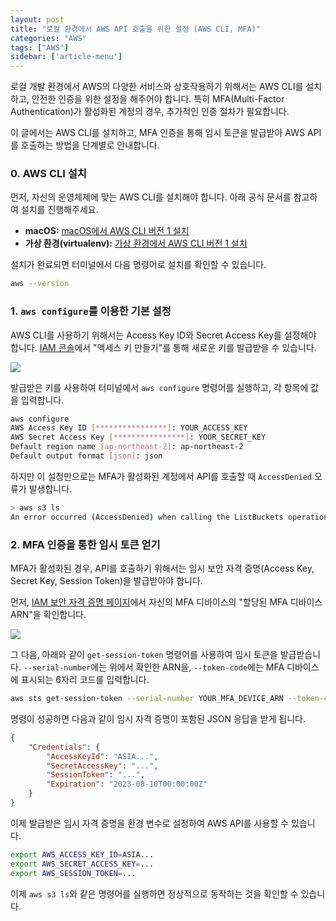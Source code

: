 ```yaml
---
layout: post
title: "로컬 환경에서 AWS API 호출을 위한 설정 (AWS CLI, MFA)"
categories: "AWS"
tags: ["AWS"]
sidebar: ['article-menu']
---
```


로컬 개발 환경에서 AWS의 다양한 서비스와 상호작용하기 위해서는 AWS CLI를 설치하고, 안전한 인증을 위한 설정을 해주어야 합니다. 특히 MFA(Multi-Factor Authentication)가 활성화된 계정의 경우, 추가적인 인증 절차가 필요합니다.

이 글에서는 AWS CLI를 설치하고, MFA 인증을 통해 임시 토큰을 발급받아 AWS API를 호출하는 방법을 단계별로 안내합니다.

### **0. AWS CLI 설치**

먼저, 자신의 운영체제에 맞는 AWS CLI를 설치해야 합니다. 아래 공식 문서를 참고하여 설치를 진행해주세요.

- **macOS:** [macOS에서 AWS CLI 버전 1 설치](https://docs.aws.amazon.com/ko_kr/cli/v1/userguide/install-macos.html)
- **가상 환경(virtualenv):** [가상 환경에서 AWS CLI 버전 1 설치](https://docs.aws.amazon.com/ko_kr/cli/v1/userguide/install-virtualenv.html)

설치가 완료되면 터미널에서 다음 명령어로 설치를 확인할 수 있습니다.

```bash
aws --version
```

### **1. `aws configure`를 이용한 기본 설정**

AWS CLI를 사용하기 위해서는 Access Key ID와 Secret Access Key를 설정해야 합니다. [IAM 콘솔](https://us-east-1.console.aws.amazon.com/iamv2/home?region=us-east-1#/security_credentials?section=IAM_credentials)에서 "액세스 키 만들기"를 통해 새로운 키를 발급받을 수 있습니다.

![](/assets/images/posts/2023-08-09-local-aws-api-1.png)

발급받은 키를 사용하여 터미널에서 `aws configure` 명령어를 실행하고, 각 항목에 값을 입력합니다.

```bash
aws configure
AWS Access Key ID [****************]: YOUR_ACCESS_KEY
AWS Secret Access Key [****************]: YOUR_SECRET_KEY
Default region name [ap-northeast-2]: ap-northeast-2
Default output format [json]: json
```

하지만 이 설정만으로는 MFA가 활성화된 계정에서 API를 호출할 때 `AccessDenied` 오류가 발생합니다.

```bash
> aws s3 ls
An error occurred (AccessDenied) when calling the ListBuckets operation: Access Denied
```

### **2. MFA 인증을 통한 임시 토큰 얻기**

MFA가 활성화된 경우, API를 호출하기 위해서는 임시 보안 자격 증명(Access Key, Secret Key, Session Token)을 발급받아야 합니다.

먼저, [IAM 보안 자격 증명 페이지](https://us-east-1.console.aws.amazon.com/iamv2/home?region=us-east-1#/security_credentials)에서 자신의 MFA 디바이스의 "할당된 MFA 디바이스 ARN"을 확인합니다.

![](/assets/images/posts/2023-08-09-local-aws-api-2.png)

그 다음, 아래와 같이 `get-session-token` 명령어를 사용하여 임시 토큰을 발급받습니다. `--serial-number`에는 위에서 확인한 ARN을, `--token-code`에는 MFA 디바이스에 표시되는 6자리 코드를 입력합니다.

```bash
aws sts get-session-token --serial-number YOUR_MFA_DEVICE_ARN --token-code 123456
```

명령이 성공하면 다음과 같이 임시 자격 증명이 포함된 JSON 응답을 받게 됩니다.

```json
{
    "Credentials": {
        "AccessKeyId": "ASIA...",
        "SecretAccessKey": "...",
        "SessionToken": "...",
        "Expiration": "2023-08-10T00:00:00Z"
    }
}
```

이제 발급받은 임시 자격 증명을 환경 변수로 설정하여 AWS API를 사용할 수 있습니다.

```bash
export AWS_ACCESS_KEY_ID=ASIA...
export AWS_SECRET_ACCESS_KEY=...
export AWS_SESSION_TOKEN=...
```

이제 `aws s3 ls`와 같은 명령어를 실행하면 정상적으로 동작하는 것을 확인할 수 있습니다.
